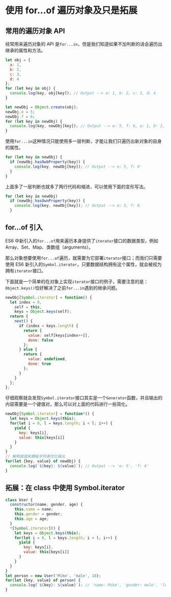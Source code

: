 # 使用 for...of 遍历对象及只是拓展

## 常用的遍历对象 API

经常用来遍历对象的 API 是`for...in`，但是我们知道如果不加判断的话会遍历出继承的属性和方法。

```js
let obj = {
  a: 1,
  b: 2,
  c: 3,
  d: 4
};
for (let key in obj) {
  console.log(key, obj[key]); // Output --> a: 1, b: 2, c: 3, d: 4
}

let newObj = Object.create(obj);
newObj.e = 5;
newObj.f = 6;
for (let key in newObj) {
  console.log(key, newObj[key]); // Output --> e: 5, f: 6, a: 1, b: 2, c: 3, d: 4
}
```

使用`for...in`这种情况只能使用多一层判断，才能让我们只遍历出新对象的自身的属性。

```js
for (let key in newObj) {
  if (newObj.hasOwbProperty(key)) {
    console.log(key, newObj[key]); // Output --> e: 5, f: 6
  }
}
```

上面多了一层判断也就多了两行代码和缩进，可以使用下面的变形写法。

```js
for (let key in newObj)
  if (newObj.hasOwnProperty(key)) {
    console.log(key, newObj[key]); // Output --> e: 5, f: 6
  }
```

## for...of 引入

ES6 中新引入的`for...of`用来遍历本身提供了`iterator`接口的数据类型，例如 Array、Set、Map、类数组（arguments）。

那么对象想要使用`for...of`遍历，就需要为它部署`iterator`接口；而我们只需要使用 ES6 新引入的`Symbol.iterator`，只要数据结构拥有这个属性，就会被视为拥有`iterator`接口。

下面就是一个简单的在对象上实现`iterator`接口的例子，需要注意的是：`Object.keys()`恰好解决了之前`for...in`遇到的继承问题。

```js
newObj[Symbol.iterator] = function() {
  let index = 0,
    self = this,
    keys = Object.keys(self);
  return {
    next() {
      if (index < keys.length) {
        return {
          value: self[keys[index++]],
          done: false
        };
      } else {
        return {
          value: undefined,
          done: true
        };
      }
    }
  };
};
```

仔细观察就会发现`Symbol.iterator`接口其实是一个`Generator`函数，并且输出的内容需要是一个键值对，那么可以对上面的代码进行一些简化。

```js
newObj[Symbol.iterator] = function*() {
  let keys = Object.keys(this);
  for(let i = 0, l = keys.length; i < l; i++) {
    yield {
      key: keys[i],
      value: this[keys[i]]
    }
  }
}
// 解构赋值和模板字符串优化输出
for(let {key, value} of newObj) {
  console.log(`${key}: ${value}`); // Output --> 'e: 5', 'f: 6'
}
```

## 拓展：在 class 中使用 Symbol.iterator

```js
class User {
  constructor(name, gender, age) {
    this.name = name;
    this.gender = gender;
    this.age = age;
  }
  *[Symbol.iterator]() {
    let keys = Object.keys(this);
    for(let i = 0, l = keys.length; i < l; i++) {
      yield {
        key: keys[i],
        value: this[keys[i]]
      }
    }
  }
}
let person = new User('Mike', 'male', 18);
for(let {key, value} of person) {
  console.log(`${key}: ${value}`); // 'name: Mike', 'gender: male', 'lv: 1'
}
```
